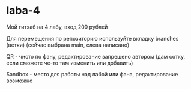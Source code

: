 # laba-4

Мой гитхаб на 4 лабу, вход 200 рублей

Для перемещения по репозиторию используйте вкладку branches (ветки) (сейчас выбрана main, слева написано)

QR - чисто по фану, редактирование запрещено автором (дам сотку, если сможете че-то там изменить или добавить)

Sandbox - место для работы над лабой или фана, редактирование возможно

